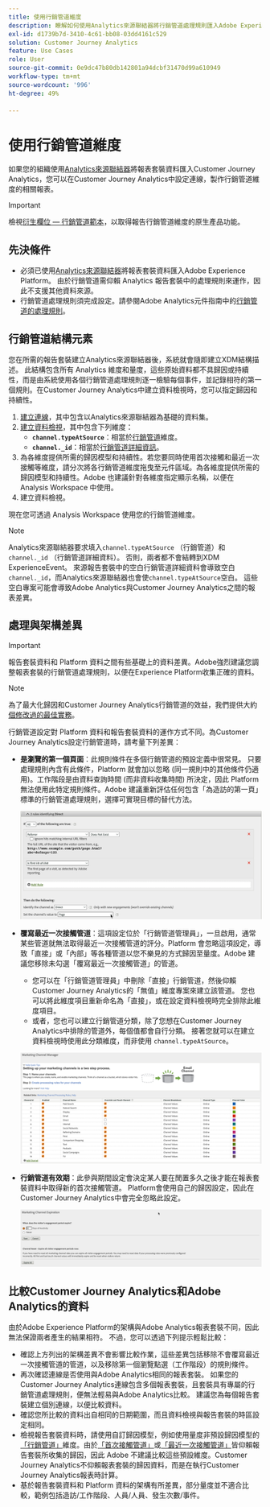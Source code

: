 ```yaml
---
title: 使用行銷管道維度
description: 瞭解如何使用Analytics來源聯結器將行銷管道處理規則匯入Adobe Experience Platform。
exl-id: d1739b7d-3410-4c61-bb08-03dd4161c529
solution: Customer Journey Analytics
feature: Use Cases
role: User
source-git-commit: 0e9dc47b80db142801a94dcbf31470d99a610949
workflow-type: tm+mt
source-wordcount: '996'
ht-degree: 49%

---
```


# 使用行銷管道維度

如果您的組織使用[Analytics來源聯結器](https://experienceleague.adobe.com/zh-hant/docs/experience-platform/sources/connectors/adobe-applications/analytics)將報表套裝資料匯入Customer Journey Analytics，您可以在Customer Journey Analytics中設定連線，製作行銷管道維度的相關報表。

>[!IMPORTANT]
>
>檢視[衍生欄位 — 行銷管道範本](/help/data-views/derived-fields/derived-fields.md#marketing-channels)，以取得報告行銷管道維度的原生產品功能。
>


## 先決條件

* 必須已使用[Analytics來源聯結器](https://experienceleague.adobe.com/zh-hant/docs/experience-platform/sources/connectors/adobe-applications/analytics)將報表套裝資料匯入Adobe Experience Platform。 由於行銷管道需仰賴 Analytics 報告套裝中的處理規則來運作，因此不支援其他資料來源。
* 行銷管道處理規則須完成設定。請參閱Adobe Analytics元件指南中的[行銷管道的處理規則](https://experienceleague.adobe.com/en/docs/analytics/admin/admin-tools/manage-report-suites/edit-report-suite/marketing-channels/c-rules)。

## 行銷管道結構元素

您在所需的報告套裝建立Analytics來源聯結器後，系統就會隨即建立XDM結構描述。 此結構包含所有 Analytics 維度和量度，這些原始資料都不具歸因或持續性，而是由系統使用各個行銷管道處理規則逐一檢驗每個事件，並記錄相符的第一個規則。在Customer Journey Analytics中建立資料檢視時，您可以指定歸因和持續性。

1. [建立連線](/help/connections/create-connection.md)，其中包含以Analytics來源聯結器為基礎的資料集。
2. [建立資料檢視](/help/data-views/create-dataview.md)，其中包含下列維度：
   * **`channel.typeAtSource`**：相當於[行銷管道](https://experienceleague.adobe.com/en/docs/analytics/components/dimensions/marketing-channel)維度。
   * **`channel._id`**：相當於[行銷管道詳細資訊](https://experienceleague.adobe.com/en/docs/analytics/components/dimensions/marketing-detail)。
3. 為各維度提供所需的歸因模型和持續性。若您要同時使用首次接觸和最近一次接觸等維度，請分次將各行銷管道維度拖曳至元件區域。為各維度提供所需的歸因模型和持續性。Adobe 也建議針對各維度指定顯示名稱，以便在 Analysis Workspace 中使用。
4. 建立資料檢視。

現在您可透過 Analysis Workspace 使用您的行銷管道維度。

>[!NOTE]
>
> Analytics來源聯結器要求填入`channel.typeAtSource` （行銷管道）和`channel._id` （行銷管道詳細資料）。 否則，兩者都不會結轉到XDM ExperienceEvent。 來源報告套裝中的空白行銷管道詳細資料會導致空白`channel._id`，而Analytics來源聯結器也會使`channel.typeAtSource`空白。 這些空白專案可能會導致Adobe Analytics與Customer Journey Analytics之間的報表差異。

## 處理與架構差異

>[!IMPORTANT]
>
>報告套裝資料和 Platform 資料之間有些基礎上的資料差異。Adobe強烈建議您調整報表套裝的行銷管道處理規則，以便在Experience Platform收集正確的資料。

>[!NOTE]
>
>為了最大化歸因和Customer Journey Analytics行銷管道的效益，我們提供大約[個修改過的最佳實務](https://experienceleague.adobe.com/zh-hant/docs/analytics/components/marketing-channels/mchannel-best-practices)。

行銷管道設定對 Platform 資料和報告套裝資料的運作方式不同。為Customer Journey Analytics設定行銷管道時，請考量下列差異：

* **是瀏覽的第一個頁面**：此規則條件在多個行銷管道的預設定義中很常見。 只要處理規則內含有此條件，Platform 就會加以忽略 (同一規則中的其他條件仍適用)。工作階段是由資料查詢時間 (而非資料收集時間) 所決定，因此 Platform 無法使用此特定規則條件。Adobe 建議重新評估任何包含「為造訪的第一頁」標準的行銷管道處理規則，選擇可實現目標的替代方法。

  ![瀏覽的第一個頁面](../assets/first-page-of-visit.png)

* **覆寫最近一次接觸管道**：這項設定位於「行銷管道管理員」，一旦啟用，通常某些管道就無法取得最近一次接觸管道的評分。Platform 會忽略這項設定，導致「直接」或「內部」等各種管道以您不樂見的方式歸因至量度。Adobe 建議您移除未勾選「覆寫最近一次接觸管道」的管道。
   * 您可以在「行銷管道管理員」中刪除「直接」行銷管道，然後仰賴Customer Journey Analytics的「無值」維度專案來建立該管道。 您也可以將此維度項目重新命名為「直接」，或在設定資料檢視時完全排除此維度項目。
   * 或者，您也可以建立行銷管道分類，除了您想在Customer Journey Analytics中排除的管道外，每個值都會自行分類。 接著您就可以在建立資料檢視時使用此分類維度，而非使用 `channel.typeAtSource`。

  ![覆寫最近一次接觸管道](../assets/override-last-touch-channel.png)

* **行銷管道有效期**：此參與期間設定會決定某人要在閒置多久之後才能在報表套裝資料中取得新的首次接觸管道。 Platform會使用自己的歸因設定，因此在Customer Journey Analytics中會完全忽略此設定。

  ![行銷管道期限](../assets/marketing-channel-expiration.png)

## 比較Customer Journey Analytics和Adobe Analytics的資料

由於Adobe Experience Platform的架構與Adobe Analytics報表套裝不同，因此無法保證兩者產生的結果相符。 不過，您可以透過下列提示輕鬆比較：

* 確認上方列出的架構差異不會影響比較作業，這些差異包括移除不會覆寫最近一次接觸管道的管道，以及移除第一個瀏覽點選（工作階段）的規則條件。
* 再次確認連線是否使用與Adobe Analytics相同的報表套裝。 如果您的Customer Journey Analytics連線包含多個報表套裝，且套裝具有專屬的行銷管道處理規則，便無法輕易與Adobe Analytics比較。 建議您為每個報告套裝建立個別連線，以便比較資料。
* 確認您所比較的資料出自相同的日期範圍，而且資料檢視與報告套裝的時區設定相同。
* 檢視報告套裝資料時，請使用自訂歸因模型，例如使用量度非預設歸因模型的[「行銷管道」](https://experienceleague.adobe.com/en/docs/analytics/components/dimensions/marketing-channel)維度。由於[「首次接觸管道」](https://experienceleague.adobe.com/en/docs/analytics/components/dimensions/first-touch-channel)或[「最近一次接觸管道」](https://experienceleague.adobe.com/en/docs/analytics/components/dimensions/last-touch-channel)皆仰賴報告套裝所收集的歸因，因此 Adobe 不建議比較這些預設維度。Customer Journey Analytics不仰賴報表套裝的歸因資料，而是在執行Customer Journey Analytics報表時計算。
* 基於報告套裝資料和 Platform 資料的架構有所差異，部分量度並不適合比較，範例包括造訪/工作階段、人員/人員、發生次數/事件。
